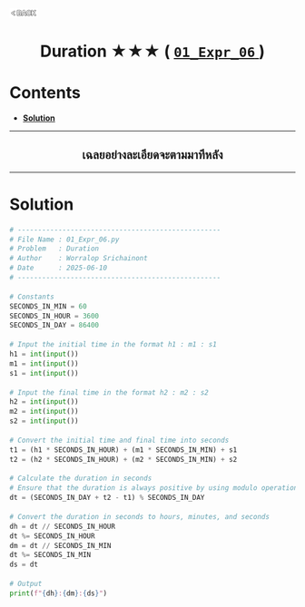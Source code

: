 <p align="left">
  <a href="../README.md">
    <img src="../../Z99-OTHERS/00-common/00-back.png" style="width:10%">
  </a>
</p>

<div align="center">
  <h1>
    Duration ★★★ (
      <a href="https://drive.google.com/file/d/1RUw-Y2A58UwI3n-oLprnicoxCePYZkbt/view?usp=drive_link">
        <code>01_Expr_06</code>
      </a>
    )
  </h1>
</div>

# Contents

-   [**Solution**](#solution)

---

<div align="center">
  <h2>เฉลยอย่างละเอียดจะตามมาทีหลัง</h2>
</div>

---

# Solution

```python
# --------------------------------------------------
# File Name : 01_Expr_06.py
# Problem   : Duration
# Author    : Worralop Srichainont
# Date      : 2025-06-10
# --------------------------------------------------

# Constants
SECONDS_IN_MIN = 60
SECONDS_IN_HOUR = 3600
SECONDS_IN_DAY = 86400

# Input the initial time in the format h1 : m1 : s1
h1 = int(input())
m1 = int(input())
s1 = int(input())

# Input the final time in the format h2 : m2 : s2
h2 = int(input())
m2 = int(input())
s2 = int(input())

# Convert the initial time and final time into seconds
t1 = (h1 * SECONDS_IN_HOUR) + (m1 * SECONDS_IN_MIN) + s1
t2 = (h2 * SECONDS_IN_HOUR) + (m2 * SECONDS_IN_MIN) + s2

# Calculate the duration in seconds
# Ensure that the duration is always positive by using modulo operation
dt = (SECONDS_IN_DAY + t2 - t1) % SECONDS_IN_DAY

# Convert the duration in seconds to hours, minutes, and seconds
dh = dt // SECONDS_IN_HOUR
dt %= SECONDS_IN_HOUR
dm = dt // SECONDS_IN_MIN
dt %= SECONDS_IN_MIN
ds = dt

# Output
print(f"{dh}:{dm}:{ds}")
```
